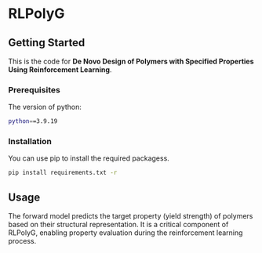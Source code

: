 # RLPolyG
<!-- GETTING STARTED -->
## Getting Started

This is the code for **De Novo Design of Polymers with Specified Properties Using Reinforcement Learning**.


### Prerequisites

The version of python:

  ```sh
  python==3.9.19
  ```

### Installation

You can use pip to install the required packagess.

  ```sh
  pip install requirements.txt -r
  ```

<!-- USAGE EXAMPLES -->
## Usage

The forward model predicts the target property (yield strength) of polymers based on their structural representation. It is a critical component of RLPolyG, enabling property evaluation during the reinforcement learning process.

